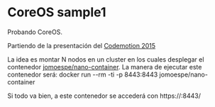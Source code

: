CoreOS sample1
==============

Probando CoreOS.

Partiendo de la presentación del [Codemotion 2015](http://slides.com/luismartinezdebartolome/deck)

La idea es montar N nodos en un cluster en los cuales desplegar el contenedor [jomoespe/nano-container](https://hub.docker.com/r/jomoespe/nano-container/). La manera de ejecutar este contenedor será: docker run --rm -ti -p 8443:8443 jomoespe/nano-container


Si todo va bien, a este contenedor se accederá con https://<ip>:8443/
